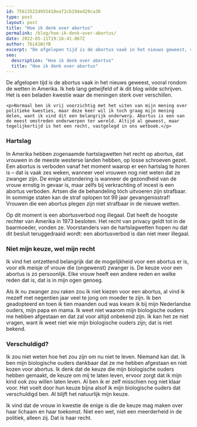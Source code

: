 ```yaml
---
id: 75613522d955418eaf2cb194ed29ca30
type: post
layout: post
title: "Hoe ik denk over abortus"
permalink: /blog/hoe-ik-denk-over-abortus/
date: 2022-05-11T19:16:41.067Z
author: 7biA1WiYB
excerpt: "De afgelopen tijd is de abortus vaak in het nieuws geweest, vooral rondom de wetten in Amerika. Ik heb lang getwijfeld of ik dit blog wilde schrijven. Het is een beladen kwestie waar de meningen sterk over verschillen.  "
seo:
  description: "Hoe ik denk over abortus"
  title: "Hoe ik denk over abortus"
---
```

De afgelopen tijd is de abortus vaak in het nieuws geweest, vooral rondom de wetten in Amerika. Ik heb lang getwijfeld of ik dit blog wilde schrijven. Het is een beladen kwestie waar de meningen sterk over verschillen.  

    <p>Normaal ben ik vrij voorzichtig met het uiten van mijn mening over politieke kwesties, maar deze keer wil ik toch graag mijn mening delen, want ik vind dit een belangrijk onderwerp. Abortus is een van de meest omstreden onderwerpen ter wereld. Altijd al geweest, maar tegelijkertijd is het een recht, vastgelegd in ons wetboek.</p>
<h3>Hartslag</h3>
<p>In Amerika hebben zogenaamde hartslagwetten het recht op abortus, dat vrouwen in de meeste westerse landen hebben, op losse schroeven gezet. Een abortus is verboden vanaf het moment waarop er een hartslag te horen is – dat is vaak zes weken, wanneer veel vrouwen nog niet weten dat ze zwanger zijn. De enige uitzondering is wanneer de gezondheid van de vrouw ernstig in gevaar is, maar zélfs bij verkrachting of incest is een abortus verboden. Artsen die de behandeling tóch uitvoeren zijn strafbaar. In sommige staten kan de straf oplopen tot 99 jaar gevangenisstraf! Vrouwen die een abortus plegen zijn niet strafbaar in de nieuwe wetten.</p>
<p>Op dit moment is een abortusverbod nog illegaal. Dat heeft de hoogste rechter van Amerika in 1973 besloten. Het recht van privacy geldt tot in de baarmoeder, vonden ze. Voorstanders van de hartslagwetten hopen nu dat dit besluit teruggedraaid wordt: een abortusverbod is dan niet meer illegaal.</p>
<h3>Niet mijn keuze, wel mijn recht</h3>
<p>Ik vind het ontzettend belangrijk dat de mogelijkheid voor een abortus er is, voor elk meisje of vrouw die (ongewenst) zwanger is. De keuze voor een abortus is zó persoonlijk. Elke vrouw heeft een andere reden en welke reden dat is, dat is in mijn ogen genoeg.</p>
<p>Als ik nu zwanger zou raken zou ik niet kiezen voor een abortus, al vind ik mezelf met negentien jaar veel te jong om moeder te zijn. Ik ben geadopteerd en toen ik tien maanden oud was kwam ik bij mijn Nederlandse ouders, mijn papa en mama. Ik weet niet waarom mijn biologische ouders me hebben afgestaan en dat zal voor altijd onbekend zijn. Ik kan het ze niet vragen, want ik weet niet wie mijn biologische ouders zijn; dat is niet bekend.</p>
<h3>Verschuldigd?</h3>
<p>Ik zou niet weten hoe het zou zijn om nu niet te leven. Niemand kan dat. Ik ben mijn biologische ouders dankbaar dat ze me hebben afgestaan en niet kozen voor abortus. Ik denk dat de keuze die mijn biologische ouders hebben gemaakt, de keuze om mij te laten leven, ervoor zorgt dat ik mijn kind ook zou willen laten leven. Al ben ik er zelf misschien nog niet klaar voor. Het voelt door hun keuze bijna alsof ik mijn biologische ouders dat verschuldigd ben. Al blijft het natuurlijk mijn keuze.</p>
<p>Ik vind dat de vrouw in kwestie de enige is die de keuze mag maken over haar lichaam en haar toekomst. Niet een wet, niet een meerderheid in de politiek, alleen zij. Dat is haar recht.</p>  
